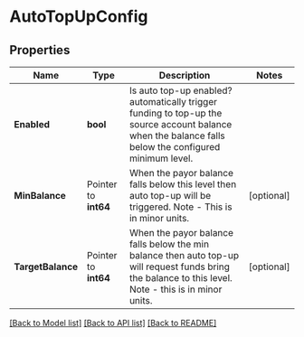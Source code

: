 # AutoTopUpConfig

## Properties

Name | Type | Description | Notes
------------ | ------------- | ------------- | -------------
**Enabled** | **bool** | Is auto top-up enabled? automatically trigger funding to top-up the source account balance when the balance falls below the configured minimum level. | 
**MinBalance** | Pointer to **int64** | When the payor balance falls below this level then auto top-up will be triggered. Note - This is in minor units. | [optional] 
**TargetBalance** | Pointer to **int64** | When the payor balance falls below the min balance then auto top-up will request funds bring the balance to this level. Note - this is in minor units. | [optional] 

[[Back to Model list]](../README.md#documentation-for-models) [[Back to API list]](../README.md#documentation-for-api-endpoints) [[Back to README]](../README.md)


